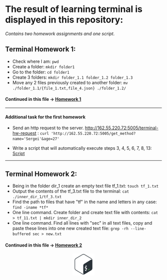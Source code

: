 # The result of learning **terminal** is displayed in this repository:
_Contains two homework assignments and one script._
## Terminal Homework 1:
* Check where I am:
`pwd`
* Сreate a folder:
`mkdir folder1`
* Go to the folder:
`cd folder1`
* Create 3 folders:
`mkdir folder_1.1 folder_1.2 folder_1.3`
* Move any 2 files previously created to another folder:
`mv ./folder_1.1/{file_1.txt,file_4.json} ./folder_1.2/`
#### Continued in this file -> [Homework 1](https://github.com/Saijentor/Terminal/blob/main/HW_1.txt)
***
#### Additional task for the first homework
* Send an http request to the server. http://162.55.220.72:5005/terminal-hw-request :
	`curl 'http://162.55.220.72:5005/get_method?name='Sergei'&age=27'`
  
* Write a script that will automatically execute steps 3, 4, 5, 6, 7, 8, 13:  [Script](https://github.com/Saijentor/Terminal/blob/main/script%20terminal.sh)
***
## Terminal Homework 2:
* Being in the folder dir_1 create an empty text file tf_1.txt:
`touch tf_1.txt`
* Output the contents of the tf_3.txt file to the terminal:
`cat ./inner_dir_1/tf_3.txt`
* Find the path to files that have "tf" in the name and letters in any case:
`find -iname *tf*`
* One line command. Create folder and create text file with contents:
`cat > tf_11.txt | mkdir inner_dir_2`
* One line command. Find all lines with "sec" in all text files, copy and paste these lines into one new created text file:
`grep -rh --line-buffered sec > new.txt`
#### Continued in this file -> [Homework 2](https://github.com/Saijentor/Terminal/blob/main/HW_2.txt)
<div align="center">
<img src="https://raw.githubusercontent.com/devicons/devicon/1119b9f84c0290e0f0b38982099a2bd027a48bf1/icons/bash/bash-original.svg" width="70px"/>
</div>
